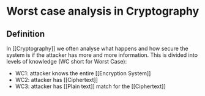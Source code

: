 # Worst case analysis in Cryptography
## Definition
In [[Cryptography]] we often analyse what happens and how secure the system is if the attacker has more and more information. This is divided into levels of knowledge (WC short for Worst Case):
- WC1: attacker knows the entire [[Encryption System]]
- WC2: attacker has [[Ciphertext]]
- WC3: attacker has [[Plain text]] match for the [[Ciphertext]]
